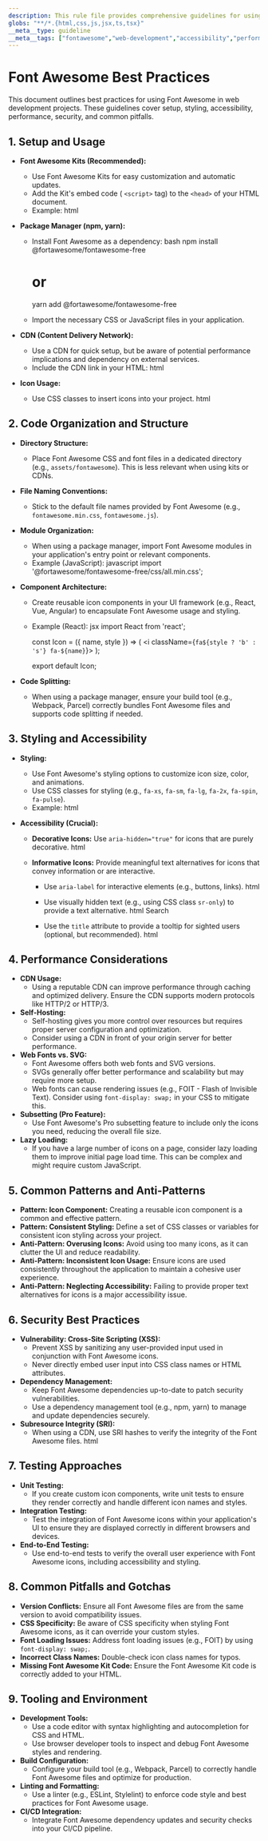 ```yaml
---
description: This rule file provides comprehensive guidelines for using Font Awesome effectively, covering setup, styling, accessibility, performance, and security best practices. It ensures consistent and optimized usage across projects.
globs: "**/*.{html,css,js,jsx,ts,tsx}"
__meta__type: guideline
__meta__tags: ["fontawesome","web-development","accessibility","performance","security"]
---
```

# Font Awesome Best Practices

This document outlines best practices for using Font Awesome in web development projects. These guidelines cover setup, styling, accessibility, performance, security, and common pitfalls.

## 1. Setup and Usage

*   **Font Awesome Kits (Recommended):**
    *   Use Font Awesome Kits for easy customization and automatic updates.
    *   Add the Kit's embed code ( `<script>` tag) to the `<head>` of your HTML document.
    *   Example:
        html
        <script src="https://kit.fontawesome.com/<your_kit_code>.js" crossorigin="anonymous"></script>
        
*   **Package Manager (npm, yarn):**
    *   Install Font Awesome as a dependency:
        bash
        npm install @fortawesome/fontawesome-free
        # or
        yarn add @fortawesome/fontawesome-free
        
    *   Import the necessary CSS or JavaScript files in your application.
*   **CDN (Content Delivery Network):**
    *   Use a CDN for quick setup, but be aware of potential performance implications and dependency on external services.
    *   Include the CDN link in your HTML:
        html
        <link rel="stylesheet" href="https://cdnjs.cloudflare.com/ajax/libs/font-awesome/6.0.0/css/all.min.css" integrity="..." crossorigin="anonymous" />
        
*   **Icon Usage:**
    *   Use CSS classes to insert icons into your project.
        html
        <i class="fas fa-heart"></i>  <!-- Solid heart icon -->
        <i class="far fa-heart"></i>  <!-- Regular heart icon -->
        <i class="fab fa-github"></i> <!-- GitHub icon -->
        

## 2. Code Organization and Structure

*   **Directory Structure:**
    *   Place Font Awesome CSS and font files in a dedicated directory (e.g., `assets/fontawesome`). This is less relevant when using kits or CDNs.
*   **File Naming Conventions:**
    *   Stick to the default file names provided by Font Awesome (e.g., `fontawesome.min.css`, `fontawesome.js`).
*   **Module Organization:**
    *   When using a package manager, import Font Awesome modules in your application's entry point or relevant components.
    *   Example (JavaScript):
        javascript
        import '@fortawesome/fontawesome-free/css/all.min.css';
        
*   **Component Architecture:**
    *   Create reusable icon components in your UI framework (e.g., React, Vue, Angular) to encapsulate Font Awesome usage and styling.
    *   Example (React):
        jsx
        import React from 'react';

        const Icon = ({ name, style }) => (
          <i className={`fa${style ? 'b' : 's'} fa-${name}`}></i>
        );

        export default Icon;
        
*   **Code Splitting:**
    *   When using a package manager, ensure your build tool (e.g., Webpack, Parcel) correctly bundles Font Awesome files and supports code splitting if needed.

## 3. Styling and Accessibility

*   **Styling:**
    *   Use Font Awesome's styling options to customize icon size, color, and animations.
    *   Use CSS classes for styling (e.g., `fa-xs`, `fa-sm`, `fa-lg`, `fa-2x`, `fa-spin`, `fa-pulse`).
    *   Example:
        html
        <i class="fas fa-heart fa-2x" style="color: red;"></i>
        
*   **Accessibility (Crucial):**
    *   **Decorative Icons:** Use `aria-hidden="true"` for icons that are purely decorative.
        html
        <i class="fas fa-star" aria-hidden="true"></i>
        
    *   **Informative Icons:** Provide meaningful text alternatives for icons that convey information or are interactive.
        *   Use `aria-label` for interactive elements (e.g., buttons, links).
            html
            <a href="/cart" aria-label="View your shopping cart">
              <i class="fas fa-shopping-cart" aria-hidden="true"></i>
            </a>
            
        *   Use visually hidden text (e.g., using CSS class `sr-only`) to provide a text alternative.
            html
            <span class="sr-only">Search</span>
            <i class="fas fa-search" aria-hidden="true"></i>
            
        *   Use the `title` attribute to provide a tooltip for sighted users (optional, but recommended).
            html
             <i class="fas fa-info-circle" aria-hidden="true" title="More information"></i>
             

## 4. Performance Considerations

*   **CDN Usage:**
    *   Using a reputable CDN can improve performance through caching and optimized delivery. Ensure the CDN supports modern protocols like HTTP/2 or HTTP/3.
*   **Self-Hosting:**
    *   Self-hosting gives you more control over resources but requires proper server configuration and optimization.
    *   Consider using a CDN in front of your origin server for better performance.
*   **Web Fonts vs. SVG:**
    *   Font Awesome offers both web fonts and SVG versions.
    *   SVGs generally offer better performance and scalability but may require more setup.
    *   Web fonts can cause rendering issues (e.g., FOIT - Flash of Invisible Text).  Consider using `font-display: swap;` in your CSS to mitigate this.
*   **Subsetting (Pro Feature):**
    *   Use Font Awesome's Pro subsetting feature to include only the icons you need, reducing the overall file size.
*   **Lazy Loading:**
    *   If you have a large number of icons on a page, consider lazy loading them to improve initial page load time. This can be complex and might require custom JavaScript.

## 5. Common Patterns and Anti-Patterns

*   **Pattern: Icon Component:** Creating a reusable icon component is a common and effective pattern.
*   **Pattern: Consistent Styling:** Define a set of CSS classes or variables for consistent icon styling across your project.
*   **Anti-Pattern: Overusing Icons:** Avoid using too many icons, as it can clutter the UI and reduce readability.
*   **Anti-Pattern: Inconsistent Icon Usage:**  Ensure icons are used consistently throughout the application to maintain a cohesive user experience.
*   **Anti-Pattern: Neglecting Accessibility:**  Failing to provide proper text alternatives for icons is a major accessibility issue.

## 6. Security Best Practices

*   **Vulnerability: Cross-Site Scripting (XSS):**
    *   Prevent XSS by sanitizing any user-provided input used in conjunction with Font Awesome icons.
    *   Never directly embed user input into CSS class names or HTML attributes.
*   **Dependency Management:**
    *   Keep Font Awesome dependencies up-to-date to patch security vulnerabilities.
    *   Use a dependency management tool (e.g., npm, yarn) to manage and update dependencies securely.
*   **Subresource Integrity (SRI):**
    *   When using a CDN, use SRI hashes to verify the integrity of the Font Awesome files.
        html
        <link rel="stylesheet" href="https://cdnjs.cloudflare.com/ajax/libs/font-awesome/6.0.0/css/all.min.css" integrity="sha512-..." crossorigin="anonymous" />
        

## 7. Testing Approaches

*   **Unit Testing:**
    *   If you create custom icon components, write unit tests to ensure they render correctly and handle different icon names and styles.
*   **Integration Testing:**
    *   Test the integration of Font Awesome icons within your application's UI to ensure they are displayed correctly in different browsers and devices.
*   **End-to-End Testing:**
    *   Use end-to-end tests to verify the overall user experience with Font Awesome icons, including accessibility and styling.

## 8. Common Pitfalls and Gotchas

*   **Version Conflicts:** Ensure all Font Awesome files are from the same version to avoid compatibility issues.
*   **CSS Specificity:** Be aware of CSS specificity when styling Font Awesome icons, as it can override your custom styles.
*   **Font Loading Issues:**  Address font loading issues (e.g., FOIT) by using `font-display: swap;`.
*   **Incorrect Class Names:** Double-check icon class names for typos.
*   **Missing Font Awesome Kit Code:** Ensure the Font Awesome Kit code is correctly added to your HTML.

## 9. Tooling and Environment

*   **Development Tools:**
    *   Use a code editor with syntax highlighting and autocompletion for CSS and HTML.
    *   Use browser developer tools to inspect and debug Font Awesome styles and rendering.
*   **Build Configuration:**
    *   Configure your build tool (e.g., Webpack, Parcel) to correctly handle Font Awesome files and optimize for production.
*   **Linting and Formatting:**
    *   Use a linter (e.g., ESLint, Stylelint) to enforce code style and best practices for Font Awesome usage.
*   **CI/CD Integration:**
    *   Integrate Font Awesome dependency updates and security checks into your CI/CD pipeline.